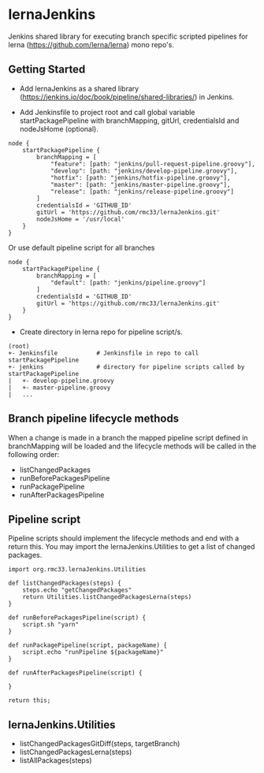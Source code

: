 # lernaJenkins

Jenkins shared library for executing branch specific scripted pipelines for lerna (https://github.com/lerna/lerna) mono repo's.

## Getting Started

* Add lernaJenkins as a shared library (https://jenkins.io/doc/book/pipeline/shared-libraries/) in Jenkins.

* Add Jenkinsfile to project root and call global variable startPackagePipeline with branchMapping, gitUrl, credentialsId and nodeJsHome (optional).

```
node {
    startPackagePipeline {
        branchMapping = [
            "feature": [path: "jenkins/pull-request-pipeline.groovy"],
            "develop": [path: "jenkins/develop-pipeline.groovy"],
            "hotfix": [path: "jenkins/hotfix-pipeline.groovy"],
            "master": [path: "jenkins/master-pipeline.groovy"],
            "release": [path: "jenkins/release-pipeline.groovy"]
        ]
        credentialsId = 'GITHUB_ID'
        gitUrl = 'https://github.com/rmc33/lernaJenkins.git'
        nodeJsHome = '/usr/local'
    }
}
```

Or use default pipeline script for all branches

```
node {
    startPackagePipeline {
        branchMapping = [
            "default": [path: "jenkins/pipeline.groovy"]
        ]
        credentialsId = 'GITHUB_ID'
        gitUrl = 'https://github.com/rmc33/lernaJenkins.git'
    }
}
```

* Create directory in lerna repo for pipeline script/s.

```
(root)
+- Jenkinsfile           # Jenkinsfile in repo to call startPackagePipeline
+- jenkins               # directory for pipeline scripts called by startPackagePipeline
|   +- develop-pipeline.groovy
|   +- master-pipeline.groovy
|   ...
```

## Branch pipeline lifecycle methods

When a change is made in a branch the mapped pipeline script defined in branchMapping will be loaded and the lifecycle methods will be called in the following order:

* listChangedPackages
* runBeforePackagesPipeline
* runPackagePipeline
* runAfterPackagesPipeline


## Pipeline script

Pipeline scripts should implement the lifecycle methods and end with a return this. You may import the lernaJenkins.Utilities to get a list of changed packages.

```
import org.rmc33.lernaJenkins.Utilities

def listChangedPackages(steps) {
    steps.echo "getChangedPackages"
    return Utilities.listChangedPackagesLerna(steps)
}

def runBeforePackagesPipeline(script) {
    script.sh "yarn"
}

def runPackagePipeline(script, packageName) {
    script.echo "runPipeline ${packageName}"
}

def runAfterPackagesPipeline(script) {

}

return this;
```
## lernaJenkins.Utilities 

* listChangedPackagesGitDiff(steps, targetBranch)
* listChangedPackagesLerna(steps)
* listAllPackages(steps)

